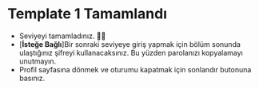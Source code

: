 # Template 1 Tamamlandı
  
- Seviyeyi tamamladınız. 👏🏻
- [**İsteğe Bağlı**]Bir sonraki seviyeye giriş yapmak için bölüm sonunda ulaştığınız şifreyi kullanacaksınız. Bu yüzden parolanızı kopyalamayı unutmayın.
- Profil sayfasına dönmek ve oturumu kapatmak için sonlandır butonuna basınız.  
